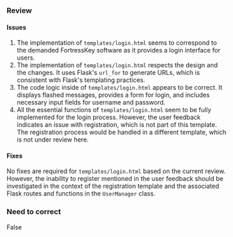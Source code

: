 ### Review
#### Issues
1. The implementation of `templates/login.html` seems to correspond to the demanded FortressKey software as it provides a login interface for users.
2. The implementation of `templates/login.html` respects the design and the changes. It uses Flask's `url_for` to generate URLs, which is consistent with Flask's templating practices.
3. The code logic inside of `templates/login.html` appears to be correct. It displays flashed messages, provides a form for login, and includes necessary input fields for username and password.
4. All the essential functions of `templates/login.html` seem to be fully implemented for the login process. However, the user feedback indicates an issue with registration, which is not part of this template. The registration process would be handled in a different template, which is not under review here.

#### Fixes
No fixes are required for `templates/login.html` based on the current review. However, the inability to register mentioned in the user feedback should be investigated in the context of the registration template and the associated Flask routes and functions in the `UserManager` class.

### Need to correct
False